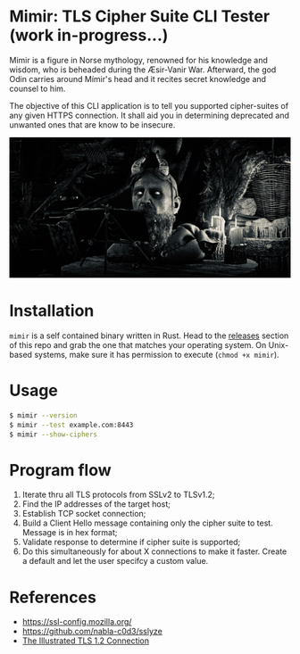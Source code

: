 # Mimir: TLS Cipher Suite CLI Tester (work in-progress...)
Mimir is a figure in Norse mythology, renowned for his knowledge and wisdom, who is beheaded during the Æsir-Vanir War. Afterward, the god Odin carries around Mímir's head and it recites secret knowledge and counsel to him.

The objective of this CLI application is to tell you supported cipher-suites of any given HTTPS connection. It shall aid you in determining deprecated and unwanted ones that are know to be insecure.

![mimir](img/mimir.jpeg)

# Installation
`mimir` is a self contained binary written in Rust. Head to the [releases]() section of this repo and grab the one that matches your operating system. On Unix-based systems, make sure it has permission to execute (`chmod +x mimir`).

# Usage
```bash
$ mimir --version
$ mimir --test example.com:8443
$ mimir --show-ciphers
```

# Program flow
1. Iterate thru all TLS protocols from SSLv2 to TLSv1.2;
1. Find the IP addresses of the target host;
1. Establish TCP socket connection;
1. Build a Client Hello message containing only the cipher suite to test. Message is in hex format;
1. Validate response to determine if cipher suite is supported;
1. Do this simultaneously for about X connections to make it faster. Create a default and let the user specifcy a custom value.

# References
* https://ssl-config.mozilla.org/
* https://github.com/nabla-c0d3/sslyze
* [The Illustrated TLS 1.2 Connection](https://tls12.ulfheim.net/)